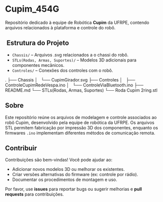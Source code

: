 # Cupim_454G

Repositório dedicado à equipe de Robótica **Cupim** da UFRPE, contendo arquivos relacionados à plataforma e controle do robô.

## ​ Estrutura do Projeto

- `Chassis/` – Arquivos .svg relacionados a o chassi do robô.
- `STLs(Rodas, Armas, Suportes)/` – Modelos 3D adicionais para componentes mecânicos.
- `Controles/` – Conexões dos controles com o robô.

.
├── Chassis
│   └── CupimGirador.svg
├── Controles
│   ├── ControleCupimRedeVespa.ino
│   └── ControleViaBluetooth.ino
├── README.md
└── STLs(Rodas, Armas, Suportes)
    └── Roda Cupim 2ring.stl


##  Sobre

Este repositório reúne os arquivos de modelagem e controle associados ao robô Cupim, desenvolvido pela equipe de robótica da UFRPE. Os arquivos STL permitem fabricação por impressão 3D dos componentes, enquanto os firmwares `.ino` implementam diferentes métodos de comunicação remota.


##  Contribuir

Contribuições são bem-vindas! Você pode ajudar ao:
- Adicionar novos modelos 3D ou melhorar os existentes.
- Criar versões alternativas do firmware (ex: controle por rádio).
- Documentar os procedimentos de montagem e uso.

Por favor, use **issues** para reportar bugs ou sugerir melhorias e **pull requests** para contribuições.

